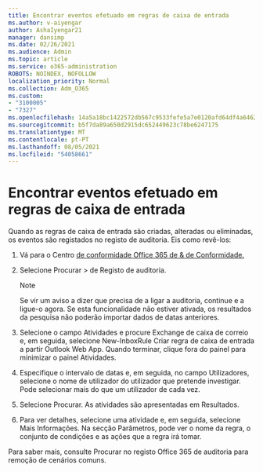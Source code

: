 ```yaml
---
title: Encontrar eventos efetuado em regras de caixa de entrada
ms.author: v-aiyengar
author: AshaIyengar21
manager: dansimp
ms.date: 02/26/2021
ms.audience: Admin
ms.topic: article
ms.service: o365-administration
ROBOTS: NOINDEX, NOFOLLOW
localization_priority: Normal
ms.collection: Adm_O365
ms.custom:
- "3100005"
- "7327"
ms.openlocfilehash: 14a5a18bc1422572db567c9533fefe5a7e0120afd64df4a64623038cc063ce93
ms.sourcegitcommit: b5f7da89a650d2915dc652449623c78be6247175
ms.translationtype: MT
ms.contentlocale: pt-PT
ms.lasthandoff: 08/05/2021
ms.locfileid: "54058661"
---
```

# <a name="find-events-performed-on-inbox-rules"></a>Encontrar eventos efetuado em regras de caixa de entrada

Quando as regras de caixa de entrada são criadas, alteradas ou eliminadas, os eventos são registados no registo de auditoria. Eis como revê-los:

1. Vá para o Centro [de conformidade Office 365 de & de Conformidade.](https://go.microsoft.com/fwlink/p/?linkid=2077143)
1. Selecione Procurar > de Registo de auditoria.

    > [!NOTE]
    > Se vir um aviso a dizer que precisa de a ligar a auditoria, continue e a ligue-o agora. Se esta funcionalidade não estiver ativada, os resultados da pesquisa não poderão importar dados de datas anteriores.
1. Selecione o campo Atividades e procure Exchange de caixa de correio e, em seguida, selecione New-InboxRule Criar regra de caixa de entrada a partir Outlook Web App. Quando terminar, clique fora do painel para minimizar o painel Atividades.
1. Especifique o intervalo de datas e, em seguida, no campo Utilizadores, selecione o nome de utilizador do utilizador que pretende investigar. Pode selecionar mais do que um utilizador de cada vez.
1. Selecione Procurar. As atividades são apresentadas em Resultados.
1. Para ver detalhes, selecione uma atividade e, em seguida, selecione Mais Informações. Na secção Parâmetros, pode ver o nome da regra, o conjunto de condições e as ações que a regra irá tomar.

Para saber mais, consulte Procurar no registo Office 365 de auditoria para remoção de cenários comuns.